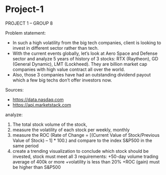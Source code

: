 # Project-1

PROJECT 1 – GROUP 8

Problem statement: 
-	In such a high volatility from the big tech companies, client is looking to invest in different sector rather than tech.
-	With the current events globally, let’s look at Aero Space and Defense sector and analyze 5 years of history of 3 stocks: RTX (Raytheon), GD (General Dynamic), LMT (Lockheed). They are billion market cap companies with high value contract all over the world. 
-	Also, those 3 companies have had an outstanding dividend payout which a few big techs don’t offer investors now. 

Sources:
-	https://data.nasdaq.com
-	https://api.marketstack.com

analyze:


1.	The total stock volume of the stock, 
2.	measure the volatility of each stock per weekly, monthly
3.	measure the ROC (Rate of Change = [(Current Value of Stock/Previous Value of Stock) – 1] * 100.) and compare to the index S&P500 in the same period
5.	create a trending visualization to conclude which stock should be invested, stock must meet all 3 requirements:
     +50-day volume trading average of 400k or more
  	 +volatility is less than 20%
  	 +ROC (gain) must be higher than S&P500
